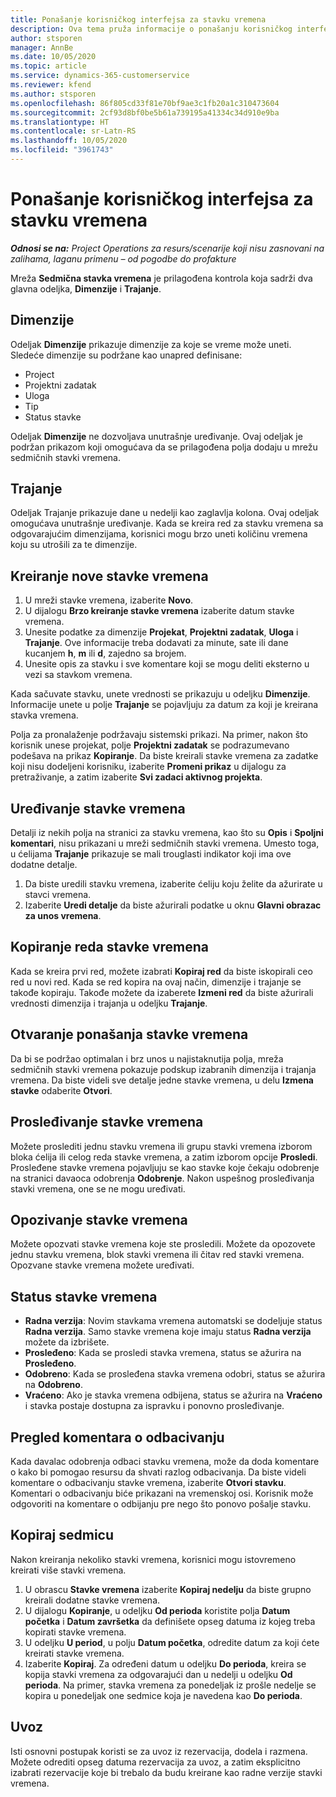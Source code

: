 ```yaml
---
title: Ponašanje korisničkog interfejsa za stavku vremena
description: Ova tema pruža informacije o ponašanju korisničkog interfejsa za stavku vremena.
author: stsporen
manager: AnnBe
ms.date: 10/05/2020
ms.topic: article
ms.service: dynamics-365-customerservice
ms.reviewer: kfend
ms.author: stsporen
ms.openlocfilehash: 86f805cd33f81e70bf9ae3c1fb20a1c310473604
ms.sourcegitcommit: 2cf93d8bf0be5b61a739195a41334c34d910e9ba
ms.translationtype: HT
ms.contentlocale: sr-Latn-RS
ms.lasthandoff: 10/05/2020
ms.locfileid: "3961743"
---
```

# <a name="time-entry-ui-behavior"></a>Ponašanje korisničkog interfejsa za stavku vremena

_**Odnosi se na:** Project Operations za resurs/scenarije koji nisu zasnovani na zalihama, laganu primenu – od pogodbe do profakture_


Mreža **Sedmična stavka vremena** je prilagođena kontrola koja sadrži dva glavna odeljka, **Dimenzije** i **Trajanje**.

## <a name="dimensions"></a>Dimenzije
Odeljak **Dimenzije** prikazuje dimenzije za koje se vreme može uneti. Sledeće dimenzije su podržane kao unapred definisane:

  - Project
  - Projektni zadatak
  - Uloga
  - Tip
  - Status stavke

Odeljak **Dimenzije** ne dozvoljava unutrašnje uređivanje. Ovaj odeljak je podržan prikazom koji omogućava da se prilagođena polja dodaju u mrežu sedmičnih stavki vremena.

## <a name="duration"></a>Trajanje
Odeljak Trajanje prikazuje dane u nedelji kao zaglavlja kolona. Ovaj odeljak omogućava unutrašnje uređivanje. Kada se kreira red za stavku vremena sa odgovarajućim dimenzijama, korisnici mogu brzo uneti količinu vremena koju su utrošili za te dimenzije.

## <a name="create-a-new-time-entry"></a>Kreiranje nove stavke vremena

1. U mreži stavke vremena, izaberite **Novo**. 
2. U dijalogu **Brzo kreiranje stavke vremena** izaberite datum stavke vremena.
3. Unesite podatke za dimenzije **Projekat**, **Projektni zadatak**, **Uloga** i **Trajanje**. Ove informacije treba dodavati za minute, sate ili dane kucanjem **h**, **m** ili **d**, zajedno sa brojem. 
4. Unesite opis za stavku i sve komentare koji se mogu deliti eksterno u vezi sa stavkom vremena. 

Kada sačuvate stavku, unete vrednosti se prikazuju u odeljku **Dimenzije**. Informacije unete u polje **Trajanje** se pojavljuju za datum za koji je kreirana stavka vremena.

Polja za pronalaženje podržavaju sistemski prikazi. Na primer, nakon što korisnik unese projekat, polje **Projektni zadatak** se podrazumevano podešava na prikaz **Kopiranje**. Da biste kreirali stavke vremena za zadatke koji nisu dodeljeni korisniku, izaberite **Promeni prikaz** u dijalogu za pretraživanje, a zatim izaberite **Svi zadaci aktivnog projekta**.

## <a name="edit-a-time-entry"></a>Uređivanje stavke vremena 
Detalji iz nekih polja na stranici za stavku vremena, kao što su **Opis** i **Spoljni komentari**, nisu prikazani u mreži sedmičnih stavki vremena. Umesto toga, u ćelijama **Trajanje** prikazuje se mali trouglasti indikator koji ima ove dodatne detalje. 

1. Da biste uredili stavku vremena, izaberite ćeliju koju želite da ažurirate u stavci vremena.
2. Izaberite **Uredi detalje** da biste ažurirali podatke u oknu **Glavni obrazac za unos vremena**. 

## <a name="copy-a-time-entry-row"></a>Kopiranje reda stavke vremena
Kada se kreira prvi red, možete izabrati **Kopiraj red** da biste iskopirali ceo red u novi red. Kada se red kopira na ovaj način, dimenzije i trajanje se takođe kopiraju. Takođe možete da izaberete **Izmeni red** da biste ažurirali vrednosti dimenzija i trajanja u odeljku **Trajanje**.

## <a name="open-a-time-entry-behavior"></a>Otvaranje ponašanja stavke vremena
Da bi se podržao optimalan i brz unos u najistaknutija polja, mreža sedmičnih stavki vremena pokazuje podskup izabranih dimenzija i trajanja vremena. Da biste videli sve detalje jedne stavke vremena, u delu **Izmena stavke** odaberite **Otvori**.

## <a name="submit-a-time-entry"></a>Prosleđivanje stavke vremena
Možete proslediti jednu stavku vremena ili grupu stavki vremena izborom bloka ćelija ili celog reda stavke vremena, a zatim izborom opcije **Prosledi**. Prosleđene stavke vremena pojavljuju se kao stavke koje čekaju odobrenje na stranici davaoca odobrenja **Odobrenje**. Nakon uspešnog prosleđivanja stavki vremena, one se ne mogu uređivati.

## <a name="recall-a-time-entry"></a>Opozivanje stavke vremena
Možete opozvati stavke vremena koje ste prosledili. Možete da opozovete jednu stavku vremena, blok stavki vremena ili čitav red stavki vremena. Opozvane stavke vremena možete uređivati.

## <a name="time-entry-status"></a>Status stavke vremena

- **Radna verzija**: Novim stavkama vremena automatski se dodeljuje status **Radna verzija**. Samo stavke vremena koje imaju status **Radna verzija** možete da izbrišete.
- **Prosleđeno**: Kada se prosledi stavka vremena, status se ažurira na **Prosleđeno**. 
- **Odobreno**: Kada se prosleđena stavka vremena odobri, status se ažurira na **Odobreno**. 
- **Vraćeno**: Ako je stavka vremena odbijena, status se ažurira na **Vraćeno** i stavka postaje dostupna za ispravku i ponovno prosleđivanje. 

## <a name="view-rejection-comments"></a>Pregled komentara o odbacivanju
Kada davalac odobrenja odbaci stavku vremena, može da doda komentare o kako bi pomogao resursu da shvati razlog odbacivanja. Da biste videli komentare o odbacivanju stavke vremena, izaberite **Otvori stavku**. Komentari o odbacivanju biće prikazani na vremenskoj osi. Korisnik može odgovoriti na komentare o odbijanju pre nego što ponovo pošalje stavku.

## <a name="copy-week"></a>Kopiraj sedmicu
Nakon kreiranja nekoliko stavki vremena, korisnici mogu istovremeno kreirati više stavki vremena.

1. U obrascu **Stavke vremena** izaberite **Kopiraj nedelju** da biste grupno kreirali dodatne stavke vremena. 
2. U dijalogu **Kopiranje**, u odeljku **Od perioda** koristite polja **Datum početka** i **Datum završetka** da definišete opseg datuma iz kojeg treba kopirati stavke vremena. 
3. U odeljku **U period**, u polju **Datum početka**, odredite datum za koji ćete kreirati stavke vremena. 
4. Izaberite **Kopiraj**. Za određeni datum u odeljku **Do perioda**, kreira se kopija stavki vremena za odgovarajući dan u nedelji u odeljku **Od perioda**. Na primer, stavka vremena za ponedeljak iz prošle nedelje se kopira u ponedeljak one sedmice koja je navedena kao **Do perioda**.

## <a name="import"></a>Uvoz
Isti osnovni postupak koristi se za uvoz iz rezervacija, dodela i razmena. Možete odrediti opseg datuma rezervacija za uvoz, a zatim eksplicitno izabrati rezervacije koje bi trebalo da budu kreirane kao radne verzije stavki vremena. 
